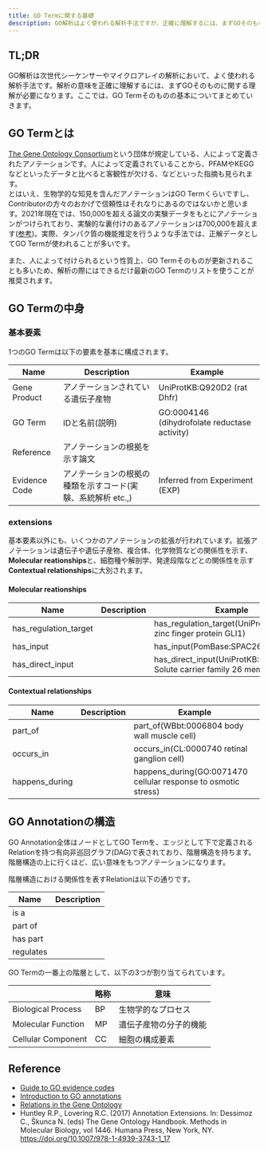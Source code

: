 ```yaml
---
title: GO Termに関する基礎
description: GO解析はよく使われる解析手法ですが、正確に理解するには、まずGOそのものに関する理解が必要になります。GO Termそのものの基本についてまとめていきます。
---
```


## TL;DR

GO解析は次世代シーケンサーやマイクロアレイの解析において、よく使われる解析手法です。解析の意味を正確に理解するには、まずGOそのものに関する理解が必要になります。ここでは、GO Termそのものの基本についてまとめていきます。

## GO Termとは

[The Gene Ontology Consortium](http://geneontology.org/docs/whoweare/)という団体が規定している、人によって定義されたアノテーションです。人によって定義されていることから、PFAMやKEGGなどといったデータと比べると客観性が欠ける、などといった指摘も見られます。  
とはいえ、生物学的な知見を含んだアノテーションはGO Termくらいですし、Contributorの方々のおかげで信頼性はそれなりにあるのではないかと思います。2021年現在では、150,000を超える論文の実験データをもとにアノテーションがつけられており、実験的な裏付けのあるアノテーションは700,000を超えます([参考](http://geneontology.org/docs/introduction-to-go-resource/))。実際、タンパク質の機能推定を行うような手法では、正解データとしてGO Termが使われることが多いです。

また、人によって付けられるという性質上、GO Termそのものが更新されることも多いため、解析の際にはできるだけ最新のGO Termのリストを使うことが推奨されます。


## GO Termの中身

### 基本要素

1つのGO Termは以下の要素を基本に構成されます。

| Name          | Description                                                  | Example                                       |
| ------------- | ------------------------------------------------------------ | --------------------------------------------- |
| Gene Product  | アノテーションされている遺伝子産物                           | UniProtKB:Q920D2 (rat Dhfr)                   |
| GO Term       | IDと名前(説明)                                               | GO:0004146 (dihydrofolate reductase activity) |
| Reference     | アノテーションの根拠を示す論文                               |                                               |
| Evidence Code | アノテーションの根拠の種類を示すコード(実験、系統解析 etc.,) | Inferred from Experiment (EXP)                |

### extensions

基本要素以外にも、いくつかのアノテーションの拡張が行われています。拡張アノテーションは遺伝子や遺伝子産物、複合体、化学物質などの関係性を示す、**Molecular reationships**と、細胞種や解剖学、発達段階などとの関係性を示す**Contextual relationships**に大別されます。

#### Molecular reationships

| Name                  | Description | Example                                                              |
| --------------------- | ----------- | -------------------------------------------------------------------- |
| has_regulation_target |             | has_regulation_target(UniProtKB:P08151 zinc finger protein GLI1)     |
| has_input             |             | has_input(PomBase:SPAC26H5.0 pcf2)                                   |
| has_direct_input      |             | has_direct_input(UniProtKB:Q7LBE3 Solute carrier family 26 member 9) |

#### Contextual relationships

| Name           | Description | Example                                                        |
| -------------- | ----------- | -------------------------------------------------------------- |
| part_of        |             | part_of(WBbt:0006804 body wall muscle cell)                    |
| occurs_in      |             | occurs_in(CL:0000740 retinal ganglion cell)                    |
| happens_during |             | happens_during(GO:0071470 cellular response to osmotic stress) |

## GO Annotationの構造

GO Annotation全体はノードとしてGO Termを、エッジとして下で定義されるRelationを持つ有向非巡回グラフ(DAG)で表されており、階層構造を持ちます。階層構造の上に行くほど、広い意味をもつアノテーションになります。

階層構造における関係性を表すRelationは以下の通りです。

| Name      | Description |
| --------- | ----------- |
| is a      |             |
| part of   |             |
| has part  |             |
| regulates |             |

GO Termの一番上の階層として、以下の3つが割り当てられています。

|                    | 略称 | 意味                   |
| ------------------ | ---- | ---------------------- |
| Biological Process | BP   | 生物学的なプロセス     |
| Molecular Function | MP   | 遺伝子産物の分子的機能 |
| Cellular Component | CC   | 細胞の構成要素         |


## Reference

- [Guide to GO evidence codes](http://geneontology.org/docs/guide-go-evidence-codes/)
- [Introduction to GO annotations](http://geneontology.org/docs/go-annotations/#annotation-extensions)
- [Relations in the Gene Ontology](http://geneontology.org/docs/ontology-relations/)
- Huntley R.P., Lovering R.C. (2017) Annotation Extensions. In: Dessimoz C., Škunca N. (eds) The Gene Ontology Handbook. Methods in Molecular Biology, vol 1446. Humana Press, New York, NY. https://doi.org/10.1007/978-1-4939-3743-1_17